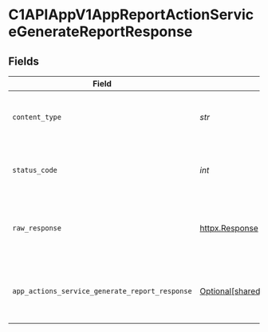 # C1APIAppV1AppReportActionServiceGenerateReportResponse


## Fields

| Field                                                                                                                      | Type                                                                                                                       | Required                                                                                                                   | Description                                                                                                                |
| -------------------------------------------------------------------------------------------------------------------------- | -------------------------------------------------------------------------------------------------------------------------- | -------------------------------------------------------------------------------------------------------------------------- | -------------------------------------------------------------------------------------------------------------------------- |
| `content_type`                                                                                                             | *str*                                                                                                                      | :heavy_check_mark:                                                                                                         | HTTP response content type for this operation                                                                              |
| `status_code`                                                                                                              | *int*                                                                                                                      | :heavy_check_mark:                                                                                                         | HTTP response status code for this operation                                                                               |
| `raw_response`                                                                                                             | [httpx.Response](https://www.python-httpx.org/api/#response)                                                               | :heavy_check_mark:                                                                                                         | Raw HTTP response; suitable for custom response parsing                                                                    |
| `app_actions_service_generate_report_response`                                                                             | [Optional[shared.AppActionsServiceGenerateReportResponse]](../../models/shared/appactionsservicegeneratereportresponse.md) | :heavy_minus_sign:                                                                                                         | Empty response body. Status code indicates success.                                                                        |